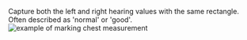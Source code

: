 Capture both the left and right hearing values with the same rectangle. 
Often described as 'normal' or 'good'. 
![example of marking chest measurement](/images/att_hearing.gif)